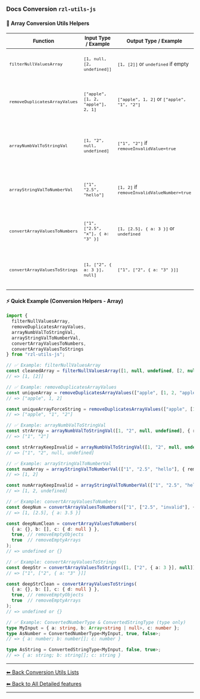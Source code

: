### Docs Conversion `rzl-utils-js`   
  #### 🚀 Array Conversion Utils Helpers

  <table>
    <thead>
      <tr>
        <th><small>Function</small></th>
        <th><small>Input Type / Example</small></th>
        <th><small>Output Type / Example</small></th>
        <th><small>Description</small></th>
        <th><small>Highlights</small></th>
      </tr>
    </thead>
    <tbody>
      <tr>
        <td><small><code>filterNullValuesArray</code></small></td>
        <td><small><code>[1, null, [2, undefined]]</code></small></td>
        <td><small><code>[1, [2]]</code> or <code>undefined</code> if empty</small></td>
        <td><small>Recursively removes <code>null</code> & <code>undefined</code> values</small></td>
        <td><small>✅ Recursive<br>✅ Type-safe</small></td>
      </tr>
      <tr>
        <td><small><code>removeDuplicatesArrayValues</code></small></td>
        <td><small><code>["apple", [1, 2, "apple"], 2, 1]</code></small></td>
        <td><small><code>["apple", 1, 2]</code> or <code>["apple", "1", "2"]</code></small></td>
        <td><small>Flattens array & removes duplicates while preserving order</small></td>
        <td><small>✅ Flatten<br>✅ Optional force to string</small></td>
      </tr>
      <tr>
        <td><small><code>arrayNumbValToStringVal</code></small></td>
        <td><small><code>[1, "2", null, undefined]</code></small></td>
        <td><small><code>["1", "2"]</code> if <code>removeInvalidValue=true</code></small></td>
        <td><small>Converts values to strings & optionally removes invalid entries</small></td>
        <td><small>✅ Remove invalid values</small></td>
      </tr>
      <tr>
        <td><small><code>arrayStringValToNumberVal</code></small></td>
        <td><small><code>["1", "2.5", "hello"]</code></small></td>
        <td><small><code>[1, 2]</code> if <code>removeInvalidValueNumber=true</code></small></td>
        <td><small>Converts valid strings to numbers, ignores invalid values</small></td>
        <td><small>✅ Remove invalid numbers</small></td>
      </tr>
      <tr>
        <td><small><code>convertArrayValuesToNumbers</code></small></td>
        <td><small><code>["1", ["2.5", "x"], { a: "3" }]</code></small></td>
        <td><small><code>[1, [2.5], { a: 3 }]</code> or <code>undefined</code></small></td>
        <td><small>Recursively converts values to numbers & maintains structure</small></td>
        <td><small>✅ Deep conversion<br>✅ Can remove empty obj/array</small></td>
      </tr> 
      <tr>
        <td><small><code>convertArrayValuesToStrings</code></small></td>
        <td><small><code>[1, ["2", { a: 3 }], null]</code></small></td>
        <td><small><code>["1", ["2", { a: "3" }]]</code></small></td>
        <td><small>Recursively converts values to strings & maintains structure</small></td>
        <td><small>✅ Deep conversion<br>✅ Can remove empty obj/array</small></td>
      </tr> 
    </tbody>
  </table>

  #### ⚡ Quick Example (Conversion Helpers - Array)

  ```ts
  import {
    filterNullValuesArray,
    removeDuplicatesArrayValues,
    arrayNumbValToStringVal,
    arrayStringValToNumberVal,
    convertArrayValuesToNumbers,
    convertArrayValuesToStrings
  } from "rzl-utils-js";

  // ✅ Example: filterNullValuesArray
  const cleanedArray = filterNullValuesArray([1, null, undefined, [2, null]]);
  // => [1, [2]]

  // ✅ Example: removeDuplicatesArrayValues
  const uniqueArray = removeDuplicatesArrayValues(["apple", [1, 2, "apple"], 2, 1]);
  // => ["apple", 1, 2]

  const uniqueArrayForceString = removeDuplicatesArrayValues(["apple", [1, 2, "apple"], 2, 1], true);
  // => ["apple", "1", "2"]

  // ✅ Example: arrayNumbValToStringVal
  const strArray = arrayNumbValToStringVal([1, "2", null, undefined], { removeInvalidValue: true });
  // => ["1", "2"]

  const strArrayKeepInvalid = arrayNumbValToStringVal([1, "2", null, undefined], { removeInvalidValue: false });
  // => ["1", "2", null, undefined]

  // ✅ Example: arrayStringValToNumberVal
  const numArray = arrayStringValToNumberVal(["1", "2.5", "hello"], { removeInvalidValueNumber: true });
  // => [1, 2]

  const numArrayKeepInvalid = arrayStringValToNumberVal(["1", "2.5", "hello"], { removeInvalidValueNumber: false });
  // => [1, 2, undefined]

  // ✅ Example: convertArrayValuesToNumbers
  const deepNum = convertArrayValuesToNumbers(["1", ["2.5", "invalid"], { a: "3.5" }]);
  // => [1, [2.5], { a: 3.5 }]

  const deepNumClean = convertArrayValuesToNumbers(
    { a: {}, b: [], c: { d: null } },
    true, // removeEmptyObjects
    true  // removeEmptyArrays
  );
  // => undefined or {}

  // ✅ Example: convertArrayValuesToStrings
  const deepStr = convertArrayValuesToStrings([1, ["2", { a: 3 }], null]);
  // => ["1", ["2", { a: "3" }]]

  const deepStrClean = convertArrayValuesToStrings(
    { a: {}, b: [], c: { d: null } },
    true, // removeEmptyObjects
    true  // removeEmptyArrays
  );
  // => undefined or {}

  // ✅ Example: ConvertedNumberType & ConvertedStringType (type only)
  type MyInput = { a: string, b: Array<string | null>, c: number };
  type AsNumber = ConvertedNumberType<MyInput, true, false>;
  // => { a: number; b: number[]; c: number }

  type AsString = ConvertedStringType<MyInput, false, true>;
  // => { a: string; b: string[]; c: string }
  ```
---

[⬅ Back Conversion Utils Lists](https://github.com/rzl-app/rzl-utils-js/blob/main/docs/detailed-features/conversions/index.md)

[⬅ Back to All Detailed features](https://github.com/rzl-app/rzl-utils-js?tab=readme-ov-file#detailed-features)

---
